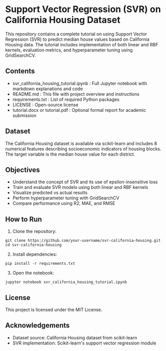 # Support Vector Regression (SVR) on California Housing Dataset

This repository contains a complete tutorial on using Support Vector Regression (SVR) to predict median house values based on California Housing data. The tutorial includes implementation of both linear and RBF kernels, evaluation metrics, and hyperparameter tuning using GridSearchCV.

## Contents

- svr_california_housing_tutorial.ipynb : Full Jupyter notebook with markdown explanations and code
- README.md : This file with project overview and instructions
- requirements.txt : List of required Python packages
- LICENSE : Open-source license
- tutorial.docx or tutorial.pdf : Optional formal report for academic submission

## Dataset

The California Housing dataset is available via scikit-learn and includes 8 numerical features describing socioeconomic indicators of housing blocks. The target variable is the median house value for each district.

## Objectives

- Understand the concept of SVR and its use of epsilon-insensitive loss
- Train and evaluate SVR models using both linear and RBF kernels
- Visualize predicted vs actual results
- Perform hyperparameter tuning with GridSearchCV
- Compare performance using R2, MAE, and RMSE

## How to Run

1. Clone the repository:
```
git clone https://github.com/your-username/svr-california-housing.git
cd svr-california-housing
```

2. Install dependencies:
```
pip install -r requirements.txt
```

3. Open the notebook:
```
jupyter notebook svr_california_housing_tutorial.ipynb
```

## License

This project is licensed under the MIT License.

## Acknowledgements

- Dataset source: California Housing dataset from scikit-learn
- SVR implementation: Scikit-learn's support vector regression module
